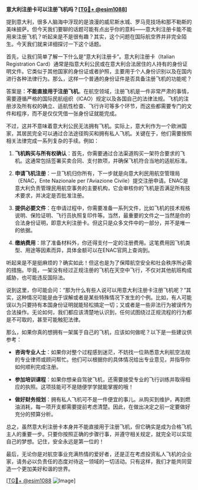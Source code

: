 **意大利注册卡可以注册飞机吗？[[TG💪+ @esim1088](https://t.me/s/esim1088)]**

提到意大利，很多人脑海中浮现的是浪漫的威尼斯水城、罗马竞技场和那不勒斯的美味披萨。但今天我们要聊的话题可能有点出乎你的意料——意大利注册卡能不能用来注册飞机？听起来是不是很有趣？其实，这个问题在国际航空界并非完全陌生。今天我们就来详细探讨一下这个话题。

首先，让我们简单了解一下什么是“意大利注册卡”。意大利注册卡（Italian Registration Card）通常是指意大利公民或在意大利合法居住的人持有的身份证明文件。它类似于其他国家的身份证或者护照，主要用于个人身份识别以及在国内进行各种法律行为。那么，这样一个普通的身份证件是否具备注册飞机的功能呢？

答案是：**不能直接用于注册飞机**。在航空领域，注册飞机是一件非常严肃的事情，需要遵循严格的国际民航组织（ICAO）规定以及各国自己的法律法规。飞机的注册涉及所有权的确立、适航性检查、飞行许可等多个环节，而这些都需要专门的文件和程序，而不是仅仅凭借一张身份证就能完成。

不过，这并不意味着意大利公民无法拥有飞机。实际上，意大利作为一个欧洲国家，其居民完全可以通过合法途径购买和拥有私人飞机。关键在于，他们需要按照相关法律完成一系列复杂的手续。例如：

1. **飞机购买与所有权确认**：首先，你需要通过合法渠道购买一架符合要求的飞机。这通常包括签署买卖合同、支付款项，并确保飞机符合当地的适航标准。
   
2. **申请飞机注册**：一旦飞机归你所有，下一步就是向意大利民用航空管理局（ENAC，Ente Nazionale per l'Aviazione Civile）提交注册申请。ENAC是意大利负责管理民用航空事务的主要机构，它会审核你的飞机是否满足所有技术要求，并决定是否批准注册。

3. **提供必要文件**：在申请过程中，你需要准备一系列文件，比如飞机的技术规格说明、保险证明、飞行员执照复印件等。当然，最重要的文件之一当然是你的合法身份证明，即意大利注册卡。但这只是众多文件中的一部分，并不是唯一的依据。

4. **缴纳费用**：除了准备材料外，你还得支付一定的注册费用。这笔费用因飞机类型、用途等因素而异，具体金额可以在ENAC官网上查询到。

听起来是不是挺麻烦的？确实如此！但这也是为了保障航空安全和社会秩序所必需的措施。毕竟，一架没有经过正规注册的飞机在天空中飞行，不仅对其他航班构成威胁，也可能违反国际法。

说到这里，你可能会问：“那为什么有些人说可以用意大利注册卡注册飞机呢？”其实，这种情况可能是由于误解或者是某些特殊情况下发生的个例。比如，有人可能误以为只要持有本国身份证明就能轻松搞定一切；又或者是一些非法行为被误传为合法操作。无论如何，我们都应该清楚地认识到，任何试图绕过正规流程的行为都是不可取的，甚至可能触犯法律。

那么，如果你真的想拥有一架属于自己的飞机，应该如何做呢？以下是一些建议供参考：

- **咨询专业人士**：如果你对整个过程感到迷茫，不妨找一位熟悉意大利航空法规的专业律师或顾问帮忙。他们可以根据你的具体情况给出专业意见，并指导你如何顺利完成注册。

- **参加培训课程**：如果你想亲自驾驶飞机，还需要接受专业的飞行训练并取得相应的执照。这项技能可不是随便学学就能掌握的哦！

- **做好财务规划**：拥有私人飞机可不是一件便宜的事儿。从购买到维护，再到燃油消耗，每一项开支都需要提前考虑清楚。因此，在做出决定之前一定要做好充分的预算分析。

总之，虽然意大利注册卡本身并不能直接用于注册飞机，但它确实是成为合格飞机主人的重要一步。只要你按照正确的步骤行事，并遵守相关规定，就完全可以实现自己的梦想。记住，安全永远是第一位的！

最后，无论你是对航空事业充满热情的爱好者，还是正在考虑投资私人飞机的企业家，请务必以负责任的态度对待这一领域的一切活动。只有这样，我们才能共同营造一个更加美好和谐的世界。

[[TG💪+ @esim1088](https://t.me/s/esim1088) ![Image](https://i.postimg.cc/4NQfJmqS/Snipaste-2025-05-13-00-14-12.png)]